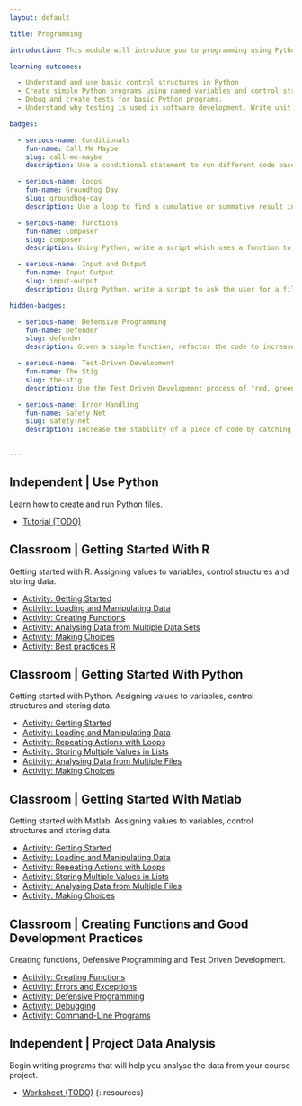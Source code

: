 ```yaml
---
layout: default

title: Programming

introduction: This module will introduce you to programming using Python, a popular language for use in scientific computing. There are many code libraries built on top of Python, allowing you to extend its functionality for a wide range of purposes.  The skills you develop in this module will also be relevant in any other programming languages you may use in future.

learning-outcomes:

  - Understand and use basic control structures in Python
  - Create simple Python programs using named variables and control structures
  - Debug and create tests for basic Python programs.
  - Understand why testing is used in software development. Write unit tests for functions.

badges:

  - serious-name: Conditionals
    fun-name: Call Me Maybe
    slug: call-me-maybe
    description: Use a conditional statement to run different code based on a given value.

  - serious-name: Loops
    fun-name: Groundhog Day
    slug: groundhog-day
    description: Use a loop to find a cumulative or summative result in Python.

  - serious-name: Functions
    fun-name: Composer
    slug: composer
    description: Using Python, write a script which uses a function to improve the code structure and clarity.

  - serious-name: Input and Output 
    fun-name: Input Output
    slug: input-output
    description: Using Python, write a script to ask the user for a file to process, then save the program's output to another file.

hidden-badges:

  - serious-name: Defensive Programming
    fun-name: Defender
    slug: defender
    description: Given a simple function, refactor the code to increase function stability by addressing edge cases and faulty or incorrect input.

  - serious-name: Test-Driven Development
    fun-name: The Stig
    slug: the-stig
    description: Use the Test Driven Development process of "red, green, refactor" to design, test and implement a function.

  - serious-name: Error Handling
    fun-name: Safety Net
    slug: safety-net
    description: Increase the stability of a piece of code by catching and handling common errors, then providing user feedback rather than exiting.

  
---
```



## Independent | Use Python


Learn how to create and run Python files.

- [Tutorial (TODO)](#)






## Classroom | Getting Started With R

Getting started with R. Assigning values to variables, control structures and storing data.

- [Activity: Getting Started ](https://digital-skills-for-researchers-pd.github.io/r-short-lesson/)
- [Activity: Loading and Manipulating Data ](https://digital-skills-for-researchers-pd.github.io/r-short-lesson/01-starting-with-data/)
- [Activity: Creating Functions ](https://digital-skills-for-researchers-pd.github.io/r-short-lesson/02-func-R/)
- [Activity: Analysing Data from Multiple Data Sets ](https://digital-skills-for-researchers-pd.github.io/r-short-lesson/03-loops-R/)
- [Activity: Making Choices ](https://digital-skills-for-researchers-pd.github.io/r-short-lesson/04-cond/)
- [Activity: Best practices R](https://digital-skills-for-researchers-pd.github.io/r-short-lesson/06-best-practices-R/)

## Classroom | Getting Started With Python

Getting started with Python. Assigning values to variables, control structures and storing data.

- [Activity: Getting Started ](http://swcarpentry.github.io/python-novice-inflammation/)
- [Activity: Loading and Manipulating Data ](http://swcarpentry.github.io/python-novice-inflammation/01-numpy/)
- [Activity: Repeating Actions with Loops ](http://swcarpentry.github.io/python-novice-inflammation/02-loop/)
- [Activity: Storing Multiple Values in Lists ](http://swcarpentry.github.io/python-novice-inflammation/03-lists/)
- [Activity: Analysing Data from Multiple Files ](http://swcarpentry.github.io/python-novice-inflammation/04-files/)
- [Activity: Making Choices ](http://swcarpentry.github.io/python-novice-inflammation/05-cond/)


## Classroom | Getting Started With Matlab

Getting started with Matlab. Assigning values to variables, control structures and storing data.

- [Activity: Getting Started ](http://swcarpentry.github.io/python-novice-inflammation/)
- [Activity: Loading and Manipulating Data ](http://swcarpentry.github.io/python-novice-inflammation/01-numpy/)
- [Activity: Repeating Actions with Loops ](http://swcarpentry.github.io/python-novice-inflammation/02-loop/)
- [Activity: Storing Multiple Values in Lists ](http://swcarpentry.github.io/python-novice-inflammation/03-lists/)
- [Activity: Analysing Data from Multiple Files ](http://swcarpentry.github.io/python-novice-inflammation/04-files/)
- [Activity: Making Choices ](http://swcarpentry.github.io/python-novice-inflammation/05-cond/)











## Classroom | Creating Functions and Good Development Practices

Creating functions, Defensive Programming and Test Driven Development.

- [Activity: Creating Functions ](http://swcarpentry.github.io/python-novice-inflammation/06-func/)
- [Activity: Errors and Exceptions ](http://swcarpentry.github.io/python-novice-inflammation/07-errors/)
- [Activity: Defensive Programming ](http://swcarpentry.github.io/python-novice-inflammation/08-defensive/)
- [Activity: Debugging ](http://swcarpentry.github.io/python-novice-inflammation/09-debugging/)
- [Activity: Command-Line Programs ](http://swcarpentry.github.io/python-novice-inflammation/10-cmdline/)







## Independent | Project Data Analysis

Begin writing programs that will help you analyse the data from your course project. 

- [Worksheet (TODO)](#)
{:.resources}


